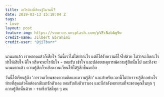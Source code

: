 ```yaml
---
title: อะไรบ้างที่เรียนรู้ในวันนี้?
date: 2019-03-13 15:18:04 Z
tags:
- Love
layout: post
feature-img: https://source.unsplash.com/pVEcNabAg9o
credit-name: Jilbert Ebrahimi
credit-user: "@jilburr"
---
```


นานมาแล้ว เราพลาดแล้วก็เสียใจ วันนี้เราไม่ได้ทำอะไร แต่ก็ได้รับความดีใจไปด้วย ไม่ว่าจะเกิดอะไร ทำให้เสียใจ ดีใจ หรือจะอะไรกับใจ - ยอมรับ เข้าใจ และปล่อยเหตุการณ์ความรู้สึกนั้นไป และถึงจะนานมากแล้ว ความรู้สึกก็จะยังคงวนเวียนให้ได้รู้สึกขึ้นมาอีก

วันนี้ได้เรียนรู้ถึง 'การวนเวียนของความคิดและความรู้สึก' และสำหรับเวลานี้ไม่ว่าเราจะรู้สึกอย่างไร ท้ายที่สุดแล้วคือต้องกลับมารักตัวเอง ยอมรับกับตัวเราเอง และก็กำลังพยายามที่จะขอบคุณในทุก ๆ ความรู้สึกนั้นด้วย - ราตรีสวัสดิ์ทุก ๆ คน
